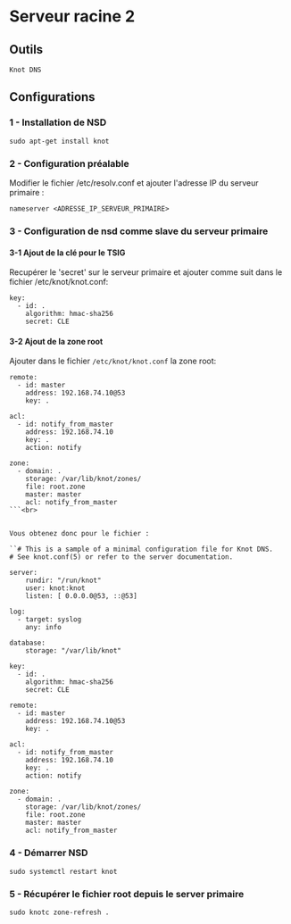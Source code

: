 # Serveur racine 2

## Outils

`Knot DNS`<br>

## Configurations

### 1 - Installation de NSD

`sudo apt-get install knot`

### 2 - Configuration préalable

Modifier le fichier /etc/resolv.conf et ajouter l'adresse IP du serveur primaire :

```
nameserver <ADRESSE_IP_SERVEUR_PRIMAIRE>

````

### 3 - Configuration de nsd comme slave du serveur primaire

#### 3-1 Ajout de la clé pour le TSIG

Recupérer le 'secret' sur le serveur primaire et ajouter comme suit dans le fichier /etc/knot/knot.conf:

```
key:
  - id: .
    algorithm: hmac-sha256
    secret: CLE
```

#### 3-2 Ajout de la zone root

Ajouter dans le fichier `/etc/knot/knot.conf` la zone root:

```
remote:
  - id: master
    address: 192.168.74.10@53
    key: .

acl:
  - id: notify_from_master
    address: 192.168.74.10
    key: .
    action: notify

zone:
  - domain: .
    storage: /var/lib/knot/zones/
    file: root.zone
    master: master
    acl: notify_from_master
```<br>


Vous obtenez donc pour le fichier :

``# This is a sample of a minimal configuration file for Knot DNS.
# See knot.conf(5) or refer to the server documentation.

server:
    rundir: "/run/knot"
    user: knot:knot
    listen: [ 0.0.0.0@53, ::@53]

log:
  - target: syslog
    any: info

database:
    storage: "/var/lib/knot"

key:
  - id: .
    algorithm: hmac-sha256
    secret: CLE

remote:
  - id: master
    address: 192.168.74.10@53
    key: .

acl:
  - id: notify_from_master
    address: 192.168.74.10
    key: .
    action: notify

zone:
  - domain: .
    storage: /var/lib/knot/zones/
    file: root.zone
    master: master
    acl: notify_from_master
```

### 4 - Démarrer NSD ###

`sudo systemctl restart knot`

### 5 - Récupérer le fichier root depuis le server primaire

`sudo knotc zone-refresh .`